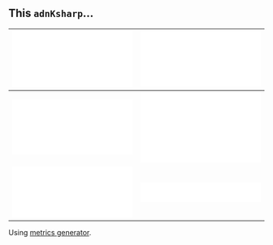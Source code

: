 ## This **```adnKsharp```**...

| ![metrics](ak.svg) | ![achievements](ak-achievements.svg) | 
| ------------------ | ------------------------------------ |
| ![isocalendar](ak-base.svg) | ![habits](ak-habits.svg) |
| ![languages](ak-languages.svg) | ![topics](ak-topics.svg)|

Using [metrics generator](https://github.com/lowlighter/metrics).
